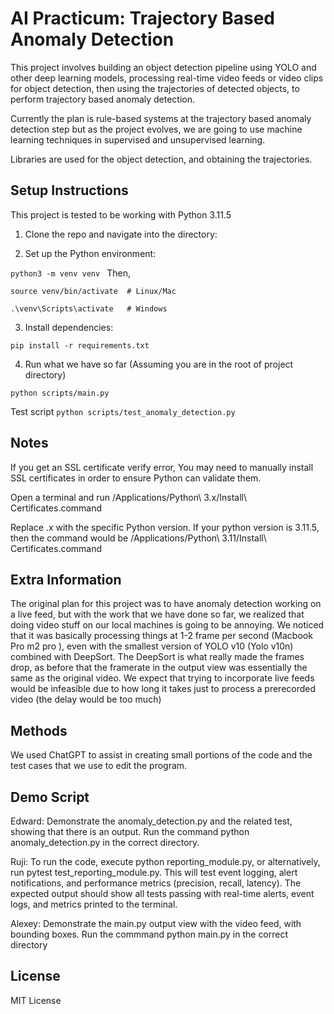 # AI Practicum: Trajectory Based Anomaly Detection

This project involves building an object detection pipeline using YOLO and other deep learning models, processing real-time video feeds or video clips for object detection, then using the trajectories of detected objects, to perform trajectory based anomaly detection.

Currently the plan is rule-based systems at the trajectory based anomaly detection step but as the project evolves, we are going to use machine learning techniques in supervised and unsupervised learning.

Libraries are used for the object detection, and obtaining the trajectories.

## Setup Instructions

This project is tested to be working with Python 3.11.5

1. Clone the repo and navigate into the directory:


2. Set up the Python environment:


```python3 -m venv venv ```
Then, 

``` source venv/bin/activate  # Linux/Mac ```

``` .\venv\Scripts\activate   # Windows ```



3. Install dependencies:

``` pip install -r requirements.txt ```


4. Run what we have so far 
 (Assuming you are in the root of project directory)
 
```python scripts/main.py```

Test script
```python scripts/test_anomaly_detection.py```

## Notes
If you get an SSL certificate verify error,
You may need to manually install SSL certificates in order to ensure Python can validate them.

Open a terminal and run 
/Applications/Python\ 3.x/Install\ Certificates.command

Replace .x with the specific Python version. If your python version is 
3.11.5, then the command would be 
/Applications/Python\ 3.11/Install\ Certificates.command

## Extra Information

The original plan for this project was to have anomaly detection working on a live feed, but with the work that we have done so far, we realized that doing video stuff on our local machines is going to be annoying. We noticed that it was basically processing things at 1-2 frame per second (Macbook Pro m2 pro ), even with the smallest version of YOLO v10 (Yolo v10n) combined with DeepSort. The DeepSort is what really made the frames drop, as before that the framerate in the output view was essentially the same as the original video. We expect that trying to incorporate live feeds would be infeasible due to how long it takes just to process a prerecorded video (the delay would be too much)

## Methods
We used ChatGPT to assist in creating small portions of the code and the test cases that we use to edit the program.

## Demo Script

Edward: Demonstrate the anomaly_detection.py and the related test, showing that there is an output. Run the command python anomaly_detection.py in the correct directory.


Ruji: To run the code, execute python reporting_module.py, or alternatively, run pytest test_reporting_module.py. This will test event logging, alert notifications, and performance metrics (precision, recall, latency). The expected output should show all tests passing with real-time alerts, event logs, and metrics printed to the terminal.  

Alexey: Demonstrate the main.py output view with the video feed, with bounding boxes. Run the commmand python main.py in the correct directory

## License
MIT License
